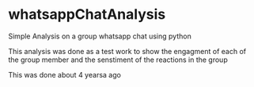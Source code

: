 # whatsappChatAnalysis
Simple Analysis on a group whatsapp chat using python 

This analysis was done as a test work to show the engagment of each of the group member and the senstiment of the reactions in the group

This was done about 4 yearsa ago
